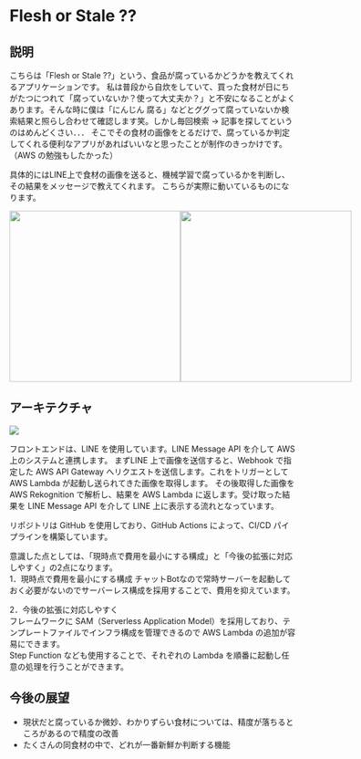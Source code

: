 # Flesh or Stale ??

## 説明
こちらは「Flesh or Stale ??」という、食品が腐っているかどうかを教えてくれるアプリケーションです。
私は普段から自炊をしていて、買った食材が日にちがたつにつれて「腐っていないか？使って大丈夫か？」と不安になることがよくあります。そんな時に僕は「にんじん 腐る」などとググって腐っていないか検索結果と照らし合わせて確認します笑。しかし毎回検索 → 記事を探してというのはめんどくさい．．．
そこでその食材の画像をとるだけで、腐っているか判定してくれる便利なアプリがあればいいなと思ったことが制作のきっかけです。（AWS の勉強もしたかった）

具体的にはLINE上で食材の画像を送ると、機械学習で腐っているかを判断し、その結果をメッセージで教えてくれます。
こちらが実際に動いているものになります。  

<div style="display: flex; justify-content: space-between;">
  <img src="https://private-user-images.githubusercontent.com/146061646/378046658-4d8be757-b7f5-40e1-b870-7c9cff714c3a.png?jwt=eyJhbGciOiJIUzI1NiIsInR5cCI6IkpXVCJ9.eyJpc3MiOiJnaXRodWIuY29tIiwiYXVkIjoicmF3LmdpdGh1YnVzZXJjb250ZW50LmNvbSIsImtleSI6ImtleTUiLCJleHAiOjE3MjkzMDkxNzgsIm5iZiI6MTcyOTMwODg3OCwicGF0aCI6Ii8xNDYwNjE2NDYvMzc4MDQ2NjU4LTRkOGJlNzU3LWI3ZjUtNDBlMS1iODcwLTdjOWNmZjcxNGMzYS5wbmc_WC1BbXotQWxnb3JpdGhtPUFXUzQtSE1BQy1TSEEyNTYmWC1BbXotQ3JlZGVudGlhbD1BS0lBVkNPRFlMU0E1M1BRSzRaQSUyRjIwMjQxMDE5JTJGdXMtZWFzdC0xJTJGczMlMkZhd3M0X3JlcXVlc3QmWC1BbXotRGF0ZT0yMDI0MTAxOVQwMzM0MzhaJlgtQW16LUV4cGlyZXM9MzAwJlgtQW16LVNpZ25hdHVyZT03MTgzNGZjYzIxNTFmMDljNGI0NTYxYzA2MDRhYWFhNGE1M2ZhNTBmZjlmYTEwNzg1NWY3NGVhNzQ3NjhlMGEzJlgtQW16LVNpZ25lZEhlYWRlcnM9aG9zdCJ9.7zcUNDVqR-8i3JXbJduEPkWqZluZ0TtyPldhznWIMbw" width="300">
  <img src="https://private-user-images.githubusercontent.com/146061646/378046853-a0d34be9-09bf-43e8-aade-7aa3d81f554e.gif?jwt=eyJhbGciOiJIUzI1NiIsInR5cCI6IkpXVCJ9.eyJpc3MiOiJnaXRodWIuY29tIiwiYXVkIjoicmF3LmdpdGh1YnVzZXJjb250ZW50LmNvbSIsImtleSI6ImtleTUiLCJleHAiOjE3MjkzMDk0MDEsIm5iZiI6MTcyOTMwOTEwMSwicGF0aCI6Ii8xNDYwNjE2NDYvMzc4MDQ2ODUzLWEwZDM0YmU5LTA5YmYtNDNlOC1hYWRlLTdhYTNkODFmNTU0ZS5naWY_WC1BbXotQWxnb3JpdGhtPUFXUzQtSE1BQy1TSEEyNTYmWC1BbXotQ3JlZGVudGlhbD1BS0lBVkNPRFlMU0E1M1BRSzRaQSUyRjIwMjQxMDE5JTJGdXMtZWFzdC0xJTJGczMlMkZhd3M0X3JlcXVlc3QmWC1BbXotRGF0ZT0yMDI0MTAxOVQwMzM4MjFaJlgtQW16LUV4cGlyZXM9MzAwJlgtQW16LVNpZ25hdHVyZT02YzJjM2M0ZWNlYTU0YTBhNGQ1OThlYWI2Mjc5ODc1ZGYzMDkyYzI4YzAyOTlkNTU2ZWNjYmMyYWZlYWVhZDg1JlgtQW16LVNpZ25lZEhlYWRlcnM9aG9zdCJ9.HyLwgrIYC33tOuLvp99tX34rZdvfcphBoCNpY8mrVMk" width="300">
</div>



## アーキテクチャ
<img src="https://private-user-images.githubusercontent.com/146061646/378045149-8a292a96-18ae-4425-bce4-44b96f2fb268.png?jwt=eyJhbGciOiJIUzI1NiIsInR5cCI6IkpXVCJ9.eyJpc3MiOiJnaXRodWIuY29tIiwiYXVkIjoicmF3LmdpdGh1YnVzZXJjb250ZW50LmNvbSIsImtleSI6ImtleTUiLCJleHAiOjE3MjkzMDcwMzgsIm5iZiI6MTcyOTMwNjczOCwicGF0aCI6Ii8xNDYwNjE2NDYvMzc4MDQ1MTQ5LThhMjkyYTk2LTE4YWUtNDQyNS1iY2U0LTQ0Yjk2ZjJmYjI2OC5wbmc_WC1BbXotQWxnb3JpdGhtPUFXUzQtSE1BQy1TSEEyNTYmWC1BbXotQ3JlZGVudGlhbD1BS0lBVkNPRFlMU0E1M1BRSzRaQSUyRjIwMjQxMDE5JTJGdXMtZWFzdC0xJTJGczMlMkZhd3M0X3JlcXVlc3QmWC1BbXotRGF0ZT0yMDI0MTAxOVQwMjU4NThaJlgtQW16LUV4cGlyZXM9MzAwJlgtQW16LVNpZ25hdHVyZT1iNDc4YjYxZjdlYzUyNTk3MDFkMWU5MjdjN2E4ZDEzODAxYzM2Mzc5ODFmYWExOTkxMDk4ZDgyZjA5ZTIyYzRmJlgtQW16LVNpZ25lZEhlYWRlcnM9aG9zdCJ9.xxirK_mXFJSnR3N-xOgWwpqd2APM47WFUNR73N_mPtA">

フロントエンドは、LINE を使用しています。LINE Message API を介して AWS 上のシステムと連携します。
まずLINE 上で画像を送信すると、Webhook で指定した AWS API Gateway へリクエストを送信します。これをトリガーとして AWS Lambda が起動し送られてきた画像を取得します。
その後取得した画像を AWS Rekognition で解析し、結果を AWS Lambda に返します。受け取った結果を LINE Message API を介して LINE 上に表示する流れとなっています。

リポジトリは GitHub を使用しており、GitHub Actions によって、CI/CD パイプラインを構築しています。

意識した点としては、「現時点で費用を最小にする構成」と「今後の拡張に対応しやすく」の2点になります。  
1．現時点で費用を最小にする構成
チャットBotなので常時サーバーを起動しておく必要がないのでサーバーレス構成を採用することで、費用を抑えています。  

2．今後の拡張に対応しやすく  
フレームワークに SAM（Serverless Application Model）を採用しており、テンプレートファイルでインフラ構成を管理できるので AWS Lambda の追加が容易にできます。  
Step Function なども使用することで、それぞれの Lambda を順番に起動し任意の処理を行うことができます。

## 今後の展望
- 現状だと腐っているか微妙、わかりずらい食材については、精度が落ちるところがあるので精度の改善
- たくさんの同食材の中で、どれが一番新鮮か判断する機能
